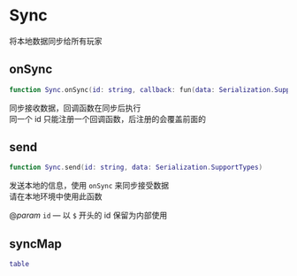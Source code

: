 # Sync

 将本地数据同步给所有玩家

## onSync

```lua
function Sync.onSync(id: string, callback: fun(data: Serialization.SupportTypes))
```

 同步接收数据，回调函数在同步后执行  
 同一个 id 只能注册一个回调函数，后注册的会覆盖前面的
## send

```lua
function Sync.send(id: string, data: Serialization.SupportTypes)
```

 发送本地的信息，使用 `onSync` 来同步接受数据  
 请在本地环境中使用此函数

@*param* `id` — 以 `$` 开头的 id 保留为内部使用
## syncMap

```lua
table
```


